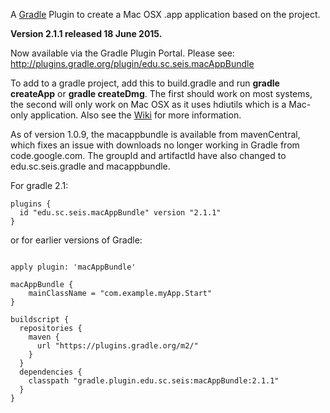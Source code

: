 A [Gradle](http://www.gradle.org) Plugin to create a Mac OSX .app application based on the project.

**Version 2.1.1 released 18 June 2015.**

Now available via the Gradle Plugin Portal. Please see:
http://plugins.gradle.org/plugin/edu.sc.seis.macAppBundle

To add to a gradle project, add this to build.gradle and run **gradle createApp** or **gradle createDmg**. The first should work on most systems, the second will only work on Mac OSX as it uses hdiutils which is a Mac-only application. Also see the [Wiki](https://github.com/crotwell/gradle-macappbundle/wiki/Intro) for more information.

As of version 1.0.9, the macappbundle is available from mavenCentral, which fixes an issue with downloads no longer working in Gradle from code.google.com. The groupId and artifactId have also changed to edu.sc.seis.gradle and macappbundle.

For gradle 2.1:
```
plugins {
  id "edu.sc.seis.macAppBundle" version "2.1.1"
}
```

or for earlier versions of Gradle:

```

apply plugin: 'macAppBundle'

macAppBundle {
    mainClassName = "com.example.myApp.Start"
}

buildscript {
  repositories {
    maven {
      url "https://plugins.gradle.org/m2/"
    }
  }
  dependencies {
    classpath "gradle.plugin.edu.sc.seis:macAppBundle:2.1.1"
  }
}

```
